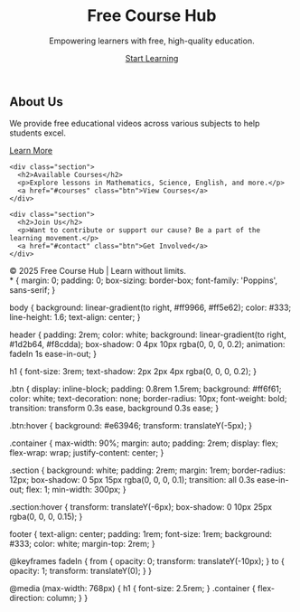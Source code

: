<!DOCTYPE html>
<html lang="en">
<head>
  <meta charset="UTF-8">
  <meta name="viewport" content="width=device-width, initial-scale=1.0">
  <title>Free Course Hub - Learn Anywhere</title>
  <link href="https://fonts.googleapis.com/css2?family=Poppins:wght@400;600&display=swap" rel="stylesheet">
  <link rel="stylesheet" href="styles.css">
</head>
<body>
  <header>
    <h1>Free Course Hub</h1>
    <p>Empowering learners with free, high-quality education.</p>
    <a href="#courses" class="btn">Start Learning</a>
  </header>

  <section class="container">
    <div class="section">
      <h2>About Us</h2>
      <p>We provide free educational videos across various subjects to help students excel.</p>
      <a href="#about" class="btn">Learn More</a>
    </div>

    <div class="section">
      <h2>Available Courses</h2>
      <p>Explore lessons in Mathematics, Science, English, and more.</p>
      <a href="#courses" class="btn">View Courses</a>
    </div>

    <div class="section">
      <h2>Join Us</h2>
      <p>Want to contribute or support our cause? Be a part of the learning movement.</p>
      <a href="#contact" class="btn">Get Involved</a>
    </div>
  </section>

  <footer>
    &copy; 2025 Free Course Hub | Learn without limits.
  </footer>
</body>
</html>
* {
  margin: 0;
  padding: 0;
  box-sizing: border-box;
  font-family: 'Poppins', sans-serif;
}

body {
  background: linear-gradient(to right, #ff9966, #ff5e62);
  color: #333;
  line-height: 1.6;
  text-align: center;
}

header {
  padding: 2rem;
  color: white;
  background: linear-gradient(to right, #1d2b64, #f8cdda);
  box-shadow: 0 4px 10px rgba(0, 0, 0, 0.2);
  animation: fadeIn 1s ease-in-out;
}

h1 {
  font-size: 3rem;
  text-shadow: 2px 2px 4px rgba(0, 0, 0, 0.2);
}

.btn {
  display: inline-block;
  padding: 0.8rem 1.5rem;
  background: #ff6f61;
  color: white;
  text-decoration: none;
  border-radius: 10px;
  font-weight: bold;
  transition: transform 0.3s ease, background 0.3s ease;
}

.btn:hover {
  background: #e63946;
  transform: translateY(-5px);
}

.container {
  max-width: 90%;
  margin: auto;
  padding: 2rem;
  display: flex;
  flex-wrap: wrap;
  justify-content: center;
}

.section {
  background: white;
  padding: 2rem;
  margin: 1rem;
  border-radius: 12px;
  box-shadow: 0 5px 15px rgba(0, 0, 0, 0.1);
  transition: all 0.3s ease-in-out;
  flex: 1;
  min-width: 300px;
}

.section:hover {
  transform: translateY(-6px);
  box-shadow: 0 10px 25px rgba(0, 0, 0, 0.15);
}

footer {
  text-align: center;
  padding: 1rem;
  font-size: 1rem;
  background: #333;
  color: white;
  margin-top: 2rem;
}

@keyframes fadeIn {
  from { opacity: 0; transform: translateY(-10px); }
  to { opacity: 1; transform: translateY(0); }
}

@media (max-width: 768px) {
  h1 { font-size: 2.5rem; }
  .container { flex-direction: column; }
}
